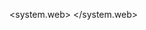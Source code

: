 <?xml version="1.0"?>
<configuration>

  <location path="Register.aspx">
    <system.web>
      <authorization>
        <allow users="*"/>
      </authorization>
    </system.web>
  </location>

  <system.web>
    <authorization>
      <deny users="?"/>
    </authorization>
  </system.web>

</configuration>
